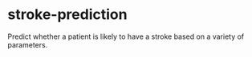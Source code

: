 # stroke-prediction
Predict whether a patient is likely to have a stroke based on a variety of parameters.
